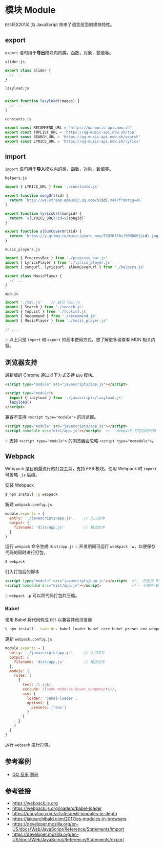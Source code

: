 # 模块 Module

`ES6`(ES2015) 为 JavaScript 带来了语言层面的模块特性。

## export
`export` 语句用于**导出**模块内的类，函数，对象，数值等。

`slider.js`
```javascript
export class Slider {
  // ...
}
```
`lazyload.js`
```javascript

export function lazyload(images) {
  // ...
}
```
`constants.js`
```javascript
export const RECOMMEND_URL = 'https://qq-music-api.now.sh'
export const TOPLIST_URL = 'https://qq-music-api.now.sh/top'
export const SEARCH_URL = 'https://qq-music-api.now.sh/search'
export const LYRICS_URL = 'https://qq-music-api.now.sh/lyrics'
```

## import
`import` 语句用于**导入**模块内的类，函数，对象，数值等。

`helpers.js`
```javascript
import { LYRICS_URL } from './constants.js'

export function songUrl(id) {
  return `http://ws.stream.qqmusic.qq.com/${id}.m4a?fromtag=46`
}

export function lyricsUrl(songid) {
  return `${LYRICS_URL}?id=${songid}`
}

export function albumCoverUrl(id) {
  return `https://y.gtimg.cn/music/photo_new/T002R150x150M000${id}.jpg`
}
```

`music_players.js`
```javascript
import { ProgressBar } from './progress_bar.js'
import { LyricsPlayer } from './lyrics_player.js'
import { songUrl, lyricsUrl, albumCoverUrl } from './helpers.js'

export class MusicPlayer {
  // ...
}
```

`app.js`
```javascript
import './tab.js'    // 执行 tab.js
import { Search } from './search.js'
import { TopList } from './toplist.js'
import { Recommend } from './recommend.js'
import { MusicPlayer } from './music_player.js'

// ...
```

💡 以上只是 `import` 和 `export` 的基本使用方式，想了解更多请查看 MDN 相关内容。

## 浏览器支持
最新版的 Chrome 通过以下方式支持 `ES6` 模块。
```html
<script type="module" src="javascripts/app.js"></script>
```
```html
<script type="module">
  import { lazyload } from './javascripts/lazyload.js'
  lazyload()
</script>
```
兼容不支持 `<script type="module">` 的浏览器。
```html
<script type="module" src="javascripts/app.js"></script>
<script nomodule src="dist/app.js"></script>  <!-- Webpack 打包后的代码 -->
```
💡 支持 `<script type="module">` 的浏览器会忽略 `<script type="nomodule">`。

## Webpack
Webpack 是目前最流行的打包工具，支持 ES6 模块。使用 Webpack 时 `import` 可省略 `.js` 后缀。

安装 Webpack
```bash
$ npm install -g webpack
```
新建 `webpack.config.js`
```javascript
module.exports = {
  entry: './javascripts/app.js',    // 入口文件
  output: {
    filename: 'dist/app.js'         // 输出文件
  }
}
```
运行 `webpack` 命令生成 `dist/app.js` 💡 开发期间可运行 `webkpack -w`，以便保存代码的同时进行打包。
```bash
$ webpack
```
引入打包后的脚本
```html
<script type="module" src="javascripts/app.js"></script>  <!-- 已支持 ES6 模块的浏览器 -->
<script nomodule src="dist/app.js"></script>              <!-- 不支持 ES6 模块的浏览器 -->
```
💡 `webpack -p` 可以将代码打包并压缩。

### Babel
使用 Babel 将代码转成 `ES5` 以兼容其他浏览器
```bash
$ npm install --save-dev babel-loader babel-core babel-preset-env webpack
```
更新 `webpack.config.js`
```javascript
module.exports = {
  entry: './javascripts/app.js',    // 入口文件
  output: {
    filename: 'dist/app.js'         // 输出文件
  },
  module: {
    rules: [
      {
        test: /\.js$/,
        exclude: /(node_modules|bower_components)/,
        use: {
          loader: 'babel-loader',
          options: {
            presets: ['env']
          }
        }
      }
    ]
  }
}
```
运行 `webpack` 进行打包。

## 参考案例
* [QQ 音乐](https://twhy.github.io/qq-music) [源码](https://github.com/twhy/qq-music)

## 参考链接
* https://webpack.js.org
* https://webpack.js.org/loaders/babel-loader
* https://ponyfoo.com/articles/es6-modules-in-depth
* https://jakearchibald.com/2017/es-modules-in-browsers
* https://developer.mozilla.org/en-US/docs/Web/JavaScript/Reference/Statements/import
* https://developer.mozilla.org/en-US/docs/Web/JavaScript/Reference/Statements/export

